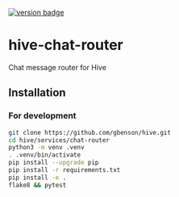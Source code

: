 [![version badge]](https://hub.docker.com/r/gbenson/hive-chat-router)

[version badge]: https://img.shields.io/docker/v/gbenson/hive-chat-router?color=limegreen

# hive-chat-router

Chat message router for Hive

## Installation

### For development

```sh
git clone https://github.com/gbenson/hive.git
cd hive/services/chat-router
python3 -m venv .venv
. .venv/bin/activate
pip install --upgrade pip
pip install -r requirements.txt
pip install -e .
flake8 && pytest
```

